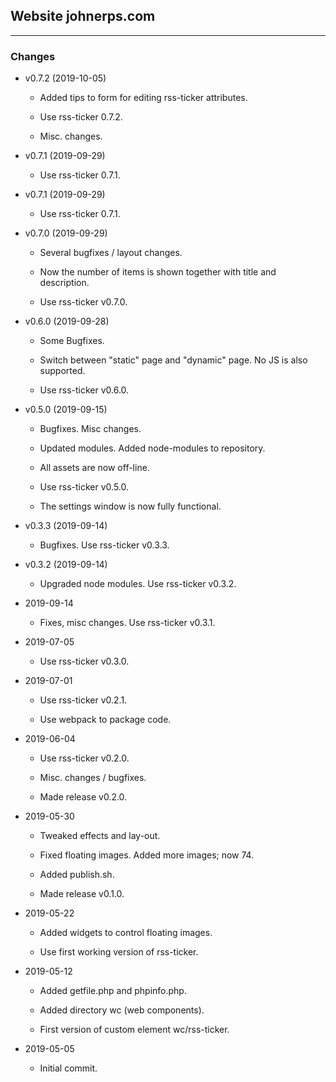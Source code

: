 ## Website johnerps.com

***

### Changes

* v0.7.2 (2019-10-05)

  * Added tips to form for editing rss-ticker attributes.

  * Use rss-ticker 0.7.2.

  * Misc. changes.

* v0.7.1 (2019-09-29)

  * Use rss-ticker 0.7.1.

* v0.7.1 (2019-09-29)

  * Use rss-ticker 0.7.1.

* v0.7.0 (2019-09-29)

  * Several bugfixes / layout changes.

  * Now the number of items is shown together with title and description.

  * Use rss-ticker v0.7.0.

* v0.6.0 (2019-09-28)

  * Some Bugfixes.

  * Switch between "static" page and "dynamic" page. No JS is also supported.

  * Use rss-ticker v0.6.0.

* v0.5.0 (2019-09-15)

  * Bugfixes. Misc changes.

  * Updated modules. Added node-modules to repository.

  * All assets are now off-line.

  * Use rss-ticker v0.5.0.

  * The settings window is now fully functional.


* v0.3.3 (2019-09-14)

  * Bugfixes. Use rss-ticker v0.3.3.

* v0.3.2 (2019-09-14)

  * Upgraded node modules. Use rss-ticker v0.3.2.

* 2019-09-14

  * Fixes, misc changes. Use rss-ticker v0.3.1.

* 2019-07-05

  * Use rss-ticker v0.3.0.

* 2019-07-01

  * Use rss-ticker v0.2.1.

  * Use webpack to package code.

* 2019-06-04

  * Use rss-ticker v0.2.0.

  * Misc. changes / bugfixes.

  * Made release v0.2.0.

* 2019-05-30

  * Tweaked effects and lay-out.

  * Fixed floating images. Added more images; now 74.

  * Added publish.sh.

  * Made release v0.1.0.

* 2019-05-22

  * Added widgets to control floating images.

  * Use first working version of rss-ticker.

* 2019-05-12

  * Added getfile.php and phpinfo.php.

  * Added directory wc (web components).

  * First version of custom element wc/rss-ticker.

* 2019-05-05

  * Initial commit.
